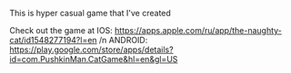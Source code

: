 This is hyper casual game that I've created

Check out the game at
IOS: https://apps.apple.com/ru/app/the-naughty-cat/id1548277194?l=en /n
ANDROID: https://play.google.com/store/apps/details?id=com.PushkinMan.CatGame&hl=en&gl=US
